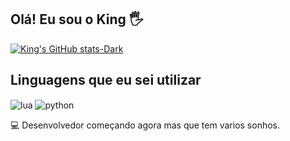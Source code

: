 ## Olá! Eu sou o King 🖐️

[![King's GitHub stats-Dark](https://github-readme-stats.vercel.app/api?username=devkingxz&show_icons=true&theme=dark#gh-dark-mode-only)](https://github.com/anuraghazra/github-readme-stats#gh-dark-mode-only)

## Linguagens que eu sei utilizar

<div style="display: inline_block">
<img align="center" alt="lua" src="https://img.shields.io/badge/Lua-2C2D72?style=for-the-badge&logo=lua&logoColor=white" />
<img align="center" alt="python" src="https://img.shields.io/badge/Python-3776AB?style=for-the-badge&logo=python&logoColor=white" />

💻 Desenvolvedor começando agora mas que tem varios sonhos.

<!--
**devkingxz/devkingxz** is a ✨ _special_ ✨ repository because its `README.md` (this file) appears on your GitHub profile.

Here are some ideas to get you started:

- 🔭 I’m currently working on ...
- 🌱 I’m currently learning ...
- 👯 I’m looking to collaborate on ...
- 🤔 I’m looking for help with ...
- 💬 Ask me about ...
- 📫 How to reach me: ...
- 😄 Pronouns: ...
- ⚡ Fun fact: ...
-->

